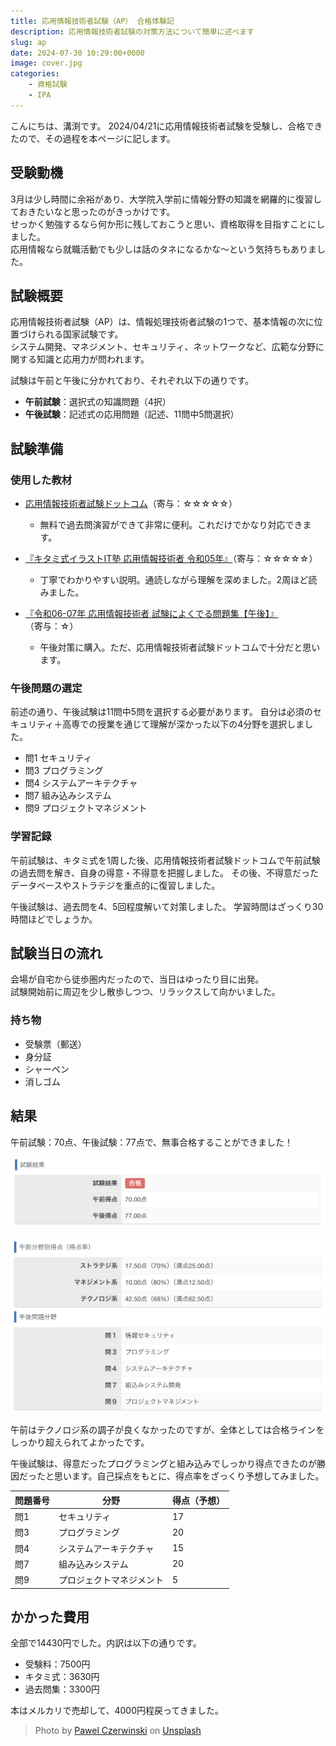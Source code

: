 ```yaml
---
title: 応用情報技術者試験（AP） 合格体験記
description: 応用情報技術者試験の対策方法について簡単に述べます
slug: ap
date: 2024-07-30 10:29:00+0000
image: cover.jpg
categories:
    - 資格試験
    - IPA
---
```


こんにちは、溝渕です。
2024/04/21に応用情報技術者試験を受験し、合格できたので、その過程を本ページに記します。

## 受験動機
3月は少し時間に余裕があり、大学院入学前に情報分野の知識を網羅的に復習しておきたいなと思ったのがきっかけです。  
せっかく勉強するなら何か形に残しておこうと思い、資格取得を目指すことにしました。  
応用情報なら就職活動でも少しは話のタネになるかな〜という気持ちもありました。

## 試験概要
応用情報技術者試験（AP）は、情報処理技術者試験の1つで、基本情報の次に位置づけられる国家試験です。  
システム開発、マネジメント、セキュリティ、ネットワークなど、広範な分野に関する知識と応用力が問われます。

試験は午前と午後に分かれており、それぞれ以下の通りです。

- **午前試験**：選択式の知識問題（4択）
- **午後試験**：記述式の応用問題（記述、11問中5問選択）


## 試験準備
### 使用した教材
- [応用情報技術者試験ドットコム](https://www.ap-siken.com/)（寄与：☆☆☆☆☆）  
  - 無料で過去問演習ができて非常に便利。これだけでかなり対応できます。
  
- [『キタミ式イラストIT塾 応用情報技術者 令和05年』](https://gihyo.jp/book/2022/978-4-297-13188-3)（寄与：☆☆☆☆☆）  
  - 丁寧でわかりやすい説明。通読しながら理解を深めました。2周ほど読みました。

- [『令和06-07年 応用情報技術者 試験によくでる問題集【午後】』](https://gihyo.jp/book/2024/978-4-297-13965-0)（寄与：☆）  
  - 午後対策に購入。ただ、応用情報技術者試験ドットコムで十分だと思います。

### 午後問題の選定
前述の通り、午後試験は11問中5問を選択する必要があります。
自分は必須のセキュリティ＋高専での授業を通じて理解が深かった以下の4分野を選択しました。
- 問1 セキュリティ
- 問3 プログラミング
- 問4 システムアーキテクチャ
- 問7 組み込みシステム
- 問9 プロジェクトマネジメント

### 学習記録
午前試験は、キタミ式を1周した後、応用情報技術者試験ドットコムで午前試験の過去問を解き、自身の得意・不得意を把握しました。
その後、不得意だったデータベースやストラテジを重点的に復習しました。

午後試験は、過去問を4、5回程度解いて対策しました。
学習時間はざっくり30時間ほどでしょうか。

## 試験当日の流れ
会場が自宅から徒歩圏内だったので、当日はゆったり目に出発。  
試験開始前に周辺を少し散歩しつつ、リラックスして向かいました。

### 持ち物
- 受験票（郵送）
- 身分証
- シャーペン
- 消しゴム

## 結果
午前試験：70点、午後試験：77点で、無事合格することができました！

![試験結果（全体の得点率）](result.png)

![試験結果（午前の分野別得点率＋午後の受験科目）](result2.png)

午前はテクノロジ系の調子が良くなかったのですが、全体としては合格ラインをしっかり超えられてよかったです。

午後試験は、得意だったプログラミングと組み込みでしっかり得点できたのが勝因だったと思います。自己採点をもとに、得点率をざっくり予想してみました。

| 問題番号 | 分野                   | 得点（予想） |
|----------|------------------------|----------------|
| 問1      | セキュリティ           | 17          |
| 問3      | プログラミング         | 20         |
| 問4      | システムアーキテクチャ | 15          |
| 問7      | 組み込みシステム       | 20         |
| 問9      | プロジェクトマネジメント | 5        |

## かかった費用
全部で14430円でした。内訳は以下の通りです。
- 受験料：7500円
- キタミ式：3630円
- 過去問集：3300円

本はメルカリで売却して、4000円程戻ってきました。


> Photo by [Pawel Czerwinski](https://unsplash.com/@pawel_czerwinski) on [Unsplash](https://unsplash.com/)